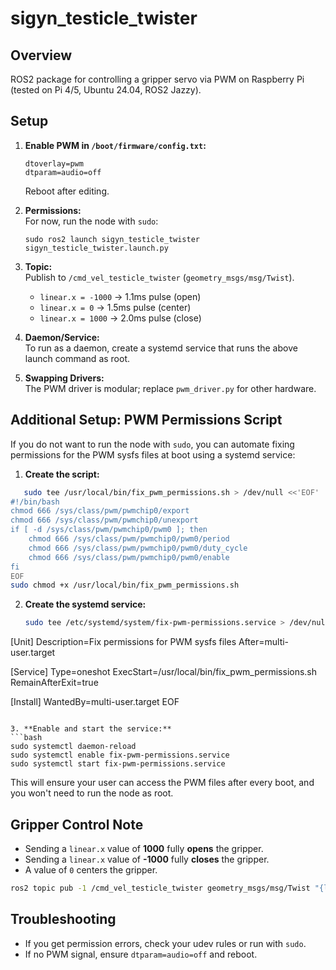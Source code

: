 # sigyn_testicle_twister

## Overview

ROS2 package for controlling a gripper servo via PWM on Raspberry Pi (tested on Pi 4/5, Ubuntu 24.04, ROS2 Jazzy).

## Setup

1. **Enable PWM in `/boot/firmware/config.txt`:**
   ```
   dtoverlay=pwm
   dtparam=audio=off
   ```
   Reboot after editing.

2. **Permissions:**  
   For now, run the node with `sudo`:
   ```
   sudo ros2 launch sigyn_testicle_twister sigyn_testicle_twister.launch.py
   ```

3. **Topic:**  
   Publish to `/cmd_vel_testicle_twister` (`geometry_msgs/msg/Twist`).  
   - `linear.x = -1000` → 1.1ms pulse (open)
   - `linear.x = 0`     → 1.5ms pulse (center)
   - `linear.x = 1000`  → 2.0ms pulse (close)

4. **Daemon/Service:**  
   To run as a daemon, create a systemd service that runs the above launch command as root.

5. **Swapping Drivers:**  
   The PWM driver is modular; replace `pwm_driver.py` for other hardware.

## Additional Setup: PWM Permissions Script

If you do not want to run the node with `sudo`, you can automate fixing permissions for the PWM sysfs files at boot using a systemd service:

1. **Create the script:**
```bash
   sudo tee /usr/local/bin/fix_pwm_permissions.sh > /dev/null <<'EOF'
#!/bin/bash
chmod 666 /sys/class/pwm/pwmchip0/export
chmod 666 /sys/class/pwm/pwmchip0/unexport
if [ -d /sys/class/pwm/pwmchip0/pwm0 ]; then
    chmod 666 /sys/class/pwm/pwmchip0/pwm0/period
    chmod 666 /sys/class/pwm/pwmchip0/pwm0/duty_cycle
    chmod 666 /sys/class/pwm/pwmchip0/pwm0/enable
fi
EOF
sudo chmod +x /usr/local/bin/fix_pwm_permissions.sh
```

2. **Create the systemd service:**
   ```bash
   sudo tee /etc/systemd/system/fix-pwm-permissions.service > /dev/null <<'EOF'
[Unit]
Description=Fix permissions for PWM sysfs files
After=multi-user.target

[Service]
Type=oneshot
ExecStart=/usr/local/bin/fix_pwm_permissions.sh
RemainAfterExit=true

[Install]
WantedBy=multi-user.target
EOF
   ```

3. **Enable and start the service:**
   ```bash
   sudo systemctl daemon-reload
   sudo systemctl enable fix-pwm-permissions.service
   sudo systemctl start fix-pwm-permissions.service
   ```

This will ensure your user can access the PWM files after every boot, and you won't need to run the node as root.

## Gripper Control Note

- Sending a `linear.x` value of **1000** fully **opens** the gripper.
- Sending a `linear.x` value of **-1000** fully **closes** the gripper.
- A value of `0` centers the gripper.

```bash
ros2 topic pub -1 /cmd_vel_testicle_twister geometry_msgs/msg/Twist "{linear: {x: 1000.000, y: 0.0, z: 0.0}, angular: {x: 0.0, y: 0.0, z: 0.0}}"
```

## Troubleshooting

- If you get permission errors, check your udev rules or run with `sudo`.
- If no PWM signal, ensure `dtparam=audio=off` and reboot.
